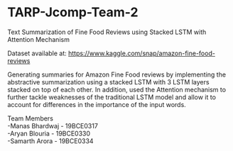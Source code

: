 # TARP-Jcomp-Team-2
Text Summarization of Fine Food Reviews using Stacked LSTM with Attention Mechanism

Dataset available at: https://www.kaggle.com/snap/amazon-fine-food-reviews

Generating summaries for Amazon Fine Food reviews by implementing the abstractive summarization using a stacked LSTM with 3 LSTM layers stacked on top of each other. In addition, used the Attention mechanism to further tackle weaknesses of the traditional LSTM model and allow it to account for differences in the importance of the input words.

Team Members<br>
-Manas Bhardwaj - 19BCE0317<br>
-Aryan Blouria - 19BCE0330<br>
-Samarth Arora - 19BCE0334<br>
